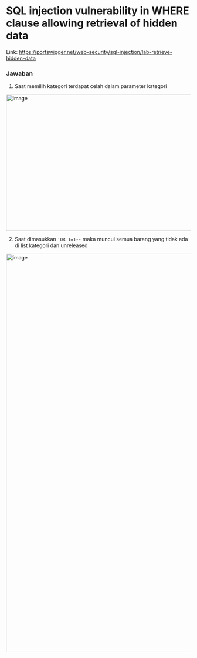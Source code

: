 # SQL injection vulnerability in WHERE clause allowing retrieval of hidden data

Link: https://portswigger.net/web-security/sql-injection/lab-retrieve-hidden-data

### Jawaban
1. Saat memilih kategori terdapat celah dalam parameter kategori
<img width="2559" height="372" alt="image" src="https://github.com/user-attachments/assets/e969d78a-4cb5-421a-b225-a966dc297651" />

2. Saat dimasukkan `'OR 1=1--` maka muncul semua barang yang tidak ada di list kategori dan unreleased
<img width="2559" height="1086" alt="image" src="https://github.com/user-attachments/assets/8dd714a8-8273-4c7e-89ea-7f19a96a3a24" />

